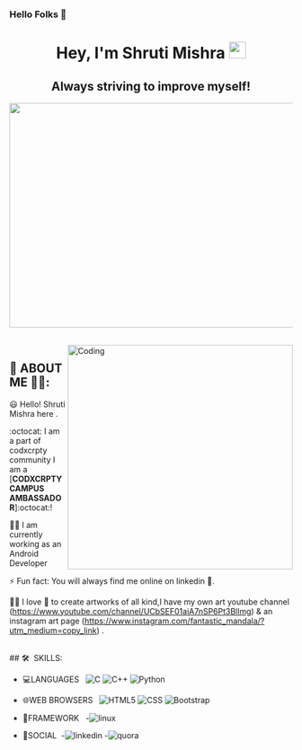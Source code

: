 ### Hello Folks 👋
<h1 align="center">Hey, I'm Shruti Mishra <img src="https://raw.githubusercontent.com/aemmadi/aemmadi/master/wave.gif" width="30px"></h1> 
<h2 align="center"> Always striving to improve myself!</h2>
<p align="center"><img src="https://camo.githubusercontent.com/12e0d68f4910f6b0bb4358a6e600ddda201427e01ed1bcf264258900109ea9c6/68747470733a2f2f696d6775722e636f6d2f5a396e317935532e676966" height=400px width=600px></p>
<br >

<img align="right" alt="Coding" width="400" src="https://cdn.dribbble.com/users/2646423/screenshots/5507196/computer.gif">

   
   ## :wave: ABOUT ME 💁‍♀️: 

😃 Hello! Shruti Mishra here . 

:octocat: I am a part of codxcrpty community  I am a [**CODXCRPTY CAMPUS AMBASSADOR**]:octocat:! 

👩‍💻 I am currently working as an Android Developer  

⚡ Fun fact: You will always find me online on linkedin 😬.

✍🏻 I love 💝 to create artworks of all kind,I have my own art youtube channel (https://www.youtube.com/channel/UCbSEF01aiA7nSP6Pt3Bllmg) 
& an instagram art page (https://www.instagram.com/fantastic_mandala/?utm_medium=copy_link) .

<br>
## 🛠 &nbsp;SKILLS:

- 💻LANGUAGES &nbsp;
 ![C](https://img.shields.io/badge/C-00599C?style=for-the-badge&logo=c&logoColor=white)
  ![C++](https://img.shields.io/badge/C%2B%2B-00599C?style=for-the-badge&logo=c%2B%2B&logoColor=white)
  ![Python](https://img.shields.io/badge/Python-3776AB?style=for-the-badge&logo=python&logoColor=white)

  
- 🌐WEB BROWSERS &nbsp;
  ![HTML5](https://img.shields.io/badge/HTML5-E34F26?style=for-the-badge&logo=html5&logoColor=white)
  ![CSS](https://img.shields.io/badge/CSS-239120?&style=for-the-badge&logo=css3&logoColor=white)
  ![Bootstrap](https://img.shields.io/badge/Bootstrap-563D7C?style=for-the-badge&logo=bootstrap&logoColor=white)
  
  
- 📔FRAMEWORK &nbsp;
 -![linux](https://img.shields.io/badge/Linux-FCC624?style=for-the-badge&logo=linux&logoColor=black) 
 
 
 - 📱SOCIAL&nbsp;
  -![linkedin](https://img.shields.io/badge/LinkedIn-0077B5?style=for-the-badge&logo=linkedin&logoColor=white)
  -![quora](https://img.shields.io/badge/Quora-%23B92B27.svg?&style=for-the-badge&logo=Quora&logoColor=white)

<br/>
<br />
   
